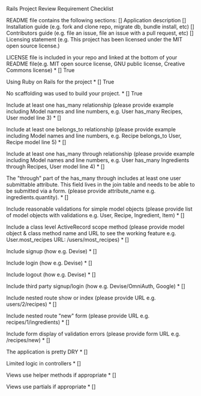 
Rails Project Review Requirement Checklist

README file contains the following sections: 
[] Application description
[] Installation guide (e.g. fork and clone repo, migrate db, bundle install, etc)
[] Contributors guide (e.g. file an issue, file an issue with a pull request, etc)
[] Licensing statement (e.g. This project has been licensed under the MIT open source license.)

LICENSE file is included in your repo and linked at the bottom of your README file(e.g. MIT open source license, GNU public license, Creative Commons license) *
[] True

Using Ruby on Rails for the project *
[] True

No scaffolding was used to build your project. *
[] True

Include at least one has_many relationship (please provide example including Model names and line numbers, e.g. User has_many Recipes, User model line 3) *
[] 
 
Include at least one belongs_to relationship (please provide example including Model names and line numbers, e.g. Recipe belongs_to User, Recipe model line 5) *
[]

Include at least one has_many through relationship (please provide example including Model names and line numbers, e.g. User has_many Ingredients through Recipes, User model line 4) *
[]


The "through" part of the has_many through includes at least one user submittable attribute. This field lives in the join table and needs to be able to be submitted via a form. (please provide attribute_name e.g. ingredients.quantity). *
[]

Include reasonable validations for simple model objects (please provide list of model objects with validations e.g. User, Recipe, Ingredient, Item) *
[]

Include a class level ActiveRecord scope method (please provide model object & class method name and URL to see the working feature e.g. User.most_recipes URL: /users/most_recipes) *
[] 

Include signup (how e.g. Devise) *
[]

Include login (how e.g. Devise) *
[]

Include logout (how e.g. Devise) *
[]

Include third party signup/login (how e.g. Devise/OmniAuth, Google) *
[]

Include nested route show or index (please provide URL e.g. users/2/recipes) *
[]

Include nested route "new" form (please provide URL e.g. recipes/1/ingredients) *
[]

Include form display of validation errors (please provide form URL e.g. /recipes/new) *
[]

The application is pretty DRY *
[]

Limited logic in controllers *
[]

Views use helper methods if appropriate *
[]

Views use partials if appropriate *
[]
